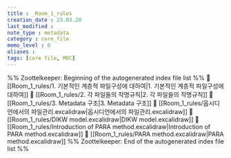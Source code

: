 ```yaml
---
title : _Room_1_rules
creation_date : 23.03.20
last_modified :
note_type : metadata
category : core_file
memo_level : 0
aliases : 
tags: [core file, MOC]
---
```


%% Zoottelkeeper: Beginning of the autogenerated index file list  %%
📄 [[Room_1_rules/1. 기본적인 계층적 파일구성에 대하여|1. 기본적인 계층적 파일구성에 대하여]]
📄 [[Room_1_rules/2. 각 파일들의 작명규칙|2. 각 파일들의 작명규칙]]
📄 [[Room_1_rules/3. Metadata 구조|3. Metadata 구조]]
📄 [[Room_1_rules/옵시디언에서의 파일관리.excalidraw|옵시디언에서의 파일관리.excalidraw]]
📄 [[Room_1_rules/DIKW model.excalidraw|DIKW model.excalidraw]]
📄 [[Room_1_rules/Introduction of PARA method.excalidraw|Introduction of PARA method.excalidraw]]
📄 [[Room_1_rules/PARA method.excalidraw|PARA method.excalidraw]]
%% Zoottelkeeper: End of the autogenerated index file list  %%
